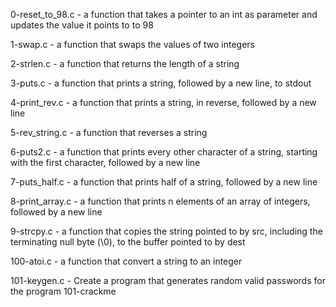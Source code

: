 0-reset_to_98.c - a function that takes a pointer to an int as parameter and updates the value it points to to 98

1-swap.c - a function that swaps the values of two integers

2-strlen.c - a function that returns the length of a string

3-puts.c - a function that prints a string, followed by a new line, to stdout

4-print_rev.c - a function that prints a string, in reverse, followed by a new line 

5-rev_string.c - a function that reverses a string

6-puts2.c - a function that prints every other character of a string, starting with the first character, followed by a new line

7-puts_half.c - a function that prints half of a string, followed by a new line

8-print_array.c - a function that prints n elements of an array of integers, followed by a new line

9-strcpy.c - a function that copies the string pointed to by src, including the terminating null byte (\0), to the buffer pointed to by dest

100-atoi.c - a function that convert a string to an integer

101-keygen.c - Create a program that generates random valid passwords for the program 101-crackme
